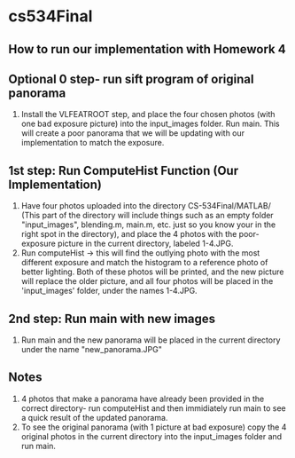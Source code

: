 # cs534Final

## How to run our implementation with Homework 4


## Optional 0 step- run sift program of original panorama
  1. Install the VLFEATROOT step, and place the four chosen photos (with one bad exposure picture) into the input_images folder. Run main. This will create a poor panorama that we will be updating with our implementation to match the exposure.

## 1st step: Run ComputeHist Function (Our Implementation)
  1. Have four photos uploaded into the directory CS-534Final/MATLAB/
  (This part of the directory will include things such as an empty folder "input_images", blending.m, main.m, etc. just so you know your in the right spot in the directory), and place the 4 photos with the poor-exposure picture in the current directory, labeled 1-4.JPG.
  2. Run computeHist -> this will find the outlying photo with the most different exposure and match the histogram to a reference photo of better lighting. Both of these photos will be printed, and the new picture will replace the older picture, and all four photos will be placed in the 'input_images' folder, under the names 1-4.JPG.
  
## 2nd step: Run main with new images
1. Run main and the new panorama will be placed in the current directory under the name "new_panorama.JPG"


## Notes
  1. 4 photos that make a panorama have already been provided in the correct directory- run computeHist and then immidiately run main to see a quick result of the updated panorama.
  2. To see the original panorama (with 1 picture at bad exposure) copy the 4 original photos in the current directory into the input_images folder and run main.


 
